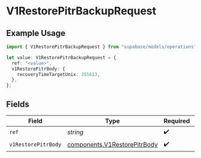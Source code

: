 # V1RestorePitrBackupRequest

## Example Usage

```typescript
import { V1RestorePitrBackupRequest } from "supabase/models/operations";

let value: V1RestorePitrBackupRequest = {
  ref: "<value>",
  v1RestorePitrBody: {
    recoveryTimeTargetUnix: 355613,
  },
};
```

## Fields

| Field                                                                        | Type                                                                         | Required                                                                     | Description                                                                  |
| ---------------------------------------------------------------------------- | ---------------------------------------------------------------------------- | ---------------------------------------------------------------------------- | ---------------------------------------------------------------------------- |
| `ref`                                                                        | *string*                                                                     | :heavy_check_mark:                                                           | Project ref                                                                  |
| `v1RestorePitrBody`                                                          | [components.V1RestorePitrBody](../../models/components/v1restorepitrbody.md) | :heavy_check_mark:                                                           | N/A                                                                          |